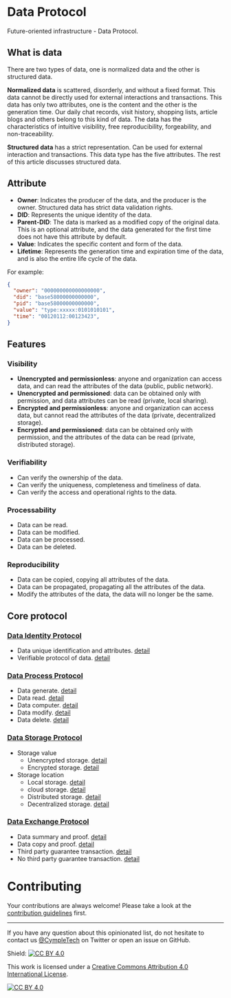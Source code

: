 # Data Protocol
Future-oriented infrastructure - Data Protocol.

## What is data
There are two types of data, one is normalized data and the other is structured data.

**Normalized data** is scattered, disorderly, and without a fixed format. This data cannot be directly used for external interactions and transactions. This data has only two attributes, one is the content and the other is the generation time. Our daily chat records, visit history, shopping lists, article blogs and others belong to this kind of data. The data has the characteristics of intuitive visibility, free reproducibility, forgeability, and non-traceability.

**Structured data** has a strict representation. Can be used for external interaction and transactions. This data type has the five attributes. The rest of this article discusses structured data.

## Attribute
- **Owner**: Indicates the producer of the data, and the producer is the owner. Structured data has strict data validation rights.
- **DID**: Represents the unique identity of the data.
- **Parent-DID**: The data is marked as a modified copy of the original data. This is an optional attribute, and the data generated for the first time does not have this attribute by default.
- **Value**: Indicates the specific content and form of the data.
- **Lifetime**: Represents the generation time and expiration time of the data, and is also the entire life cycle of the data.

For example:
```json
{
  "owner": "000000000000000000",
  "did": "base58000000000000",
  "pid": "base58000000000000",
  "value": "type:xxxxx:0101010101",
  "time": "00120112:00123423",
}
```

## Features
### Visibility
- **Unencrypted and permissionless**: anyone and organization can access data, and can read the attributes of the data (public, public network).
- **Unencrypted and permissioned**: data can be obtained only with permission, and data attributes can be read (private, local sharing).
- **Encrypted and permissionless**: anyone and organization can access data, but cannot read the attributes of the data (private, decentralized storage).
- **Encrypted and permissioned**: data can be obtained only with permission, and the attributes of the data can be read (private, distributed storage).

### Verifiability
- Can verify the ownership of the data.
- Can verify the uniqueness, completeness and timeliness of data.
- Can verify the access and operational rights to the data.

### Processability
- Data can be read.
- Data can be modified.
- Data can be processed.
- Data can be deleted.

### Reproducibility
- Data can be copied, copying all attributes of the data.
- Data can be propagated, propagating all the attributes of the data.
- Modify the attributes of the data, the data will no longer be the same.

## Core protocol
### [Data Identity Protocol](./identity)
- Data unique identification and attributes. [detail](./identity)
- Verifiable protocol of data. [detail](./identity)


### [Data Process Protocol](./process)
- Data generate. [detail](./process)
- Data read. [detail](./process)
- Data computer. [detail](./process)
- Data modify. [detail](./process)
- Data delete. [detail](./process)


### [Data Storage Protocol](./storage)
- Storage value
  - Unencrypted storage. [detail](./storage)
  - Encrypted storage. [detail](./storage)
- Storage location
  - Local storage. [detail](./storage)
  - cloud storage. [detail](./storage)
  - Distributed storage. [detail](./storage)
  - Decentralized storage. [detail](./storage)


### [Data Exchange Protocol](./exchange)
- Data summary and proof. [detail](./exchange)
- Data copy and proof. [detail](./exchange)
- Third party guarantee transaction. [detail](./exchange)
- No third party guarantee transaction. [detail](./exchange)

# Contributing

Your contributions are always welcome! Please take a look at the [contribution guidelines](https://github.com/cympletech/data-protocol/blob/master/CONTRIBUTING.md) first.

- - -

If you have any question about this opinionated list, do not hesitate to contact us [@CympleTech](https://twitter.com/CympleTech) on Twitter or open an issue on GitHub.

Shield: [![CC BY 4.0][cc-by-shield]][cc-by]

This work is licensed under a
[Creative Commons Attribution 4.0 International License][cc-by].

[![CC BY 4.0][cc-by-image]][cc-by]

[cc-by]: http://creativecommons.org/licenses/by/4.0/
[cc-by-image]: https://i.creativecommons.org/l/by/4.0/88x31.png
[cc-by-shield]: https://img.shields.io/badge/License-CC%20BY%204.0-lightgrey.svg
